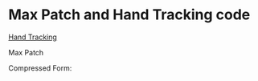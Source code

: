 # Max Patch and Hand Tracking code


<a href=https://github.com/aldo-aguilar/talking-hands> Hand Tracking </a>

<a>Max Patch</a>

Compressed Form:

